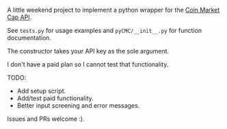 A little weekend project to implement a python wrapper for the [Coin Market Cap API](https://coinmarketcap.com/api/documentation/v1/#section/Introduction).

See `tests.py` for usage examples and `pyCMC/__init__.py` for function documentation.

The constructor takes your API key as the sole argument.

I don't have a paid plan so I cannot test that functionality.

TODO:
- Add setup script.
- Add/test paid functionality.
- Better input screening and error messages.

Issues and PRs welcome :).

